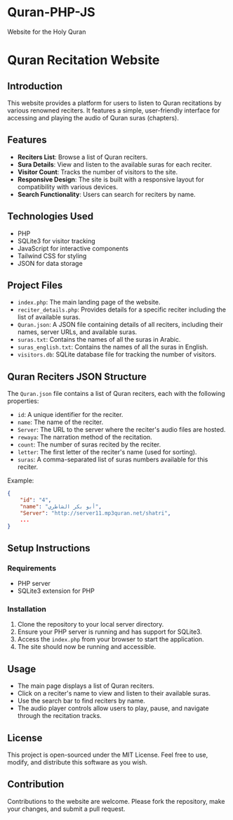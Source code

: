 # Quran-PHP-JS
Website for the Holy Quran

# Quran Recitation Website

## Introduction
This website provides a platform for users to listen to Quran recitations by various renowned reciters. It features a simple, user-friendly interface for accessing and playing the audio of Quran suras (chapters).

## Features
- **Reciters List**: Browse a list of Quran reciters.
- **Sura Details**: View and listen to the available suras for each reciter.
- **Visitor Count**: Tracks the number of visitors to the site.
- **Responsive Design**: The site is built with a responsive layout for compatibility with various devices.
- **Search Functionality**: Users can search for reciters by name.

## Technologies Used
- PHP
- SQLite3 for visitor tracking
- JavaScript for interactive components
- Tailwind CSS for styling
- JSON for data storage

## Project Files
- `index.php`: The main landing page of the website.
- `reciter_details.php`: Provides details for a specific reciter including the list of available suras.
- `Quran.json`: A JSON file containing details of all reciters, including their names, server URLs, and available suras.
- `suras.txt`: Contains the names of all the suras in Arabic.
- `suras_english.txt`: Contains the names of all the suras in English.
- `visitors.db`: SQLite database file for tracking the number of visitors.

## Quran Reciters JSON Structure
The `Quran.json` file contains a list of Quran reciters, each with the following properties:
- `id`: A unique identifier for the reciter.
- `name`: The name of the reciter.
- `Server`: The URL to the server where the reciter's audio files are hosted.
- `rewaya`: The narration method of the recitation.
- `count`: The number of suras recited by the reciter.
- `letter`: The first letter of the reciter's name (used for sorting).
- `suras`: A comma-separated list of suras numbers available for this reciter.

Example:
```json
{
    "id": "4",
    "name": "أبو بكر الشاطري",
    "Server": "http://server11.mp3quran.net/shatri",
    ...
}
```

## Setup Instructions

### Requirements
- PHP server
- SQLite3 extension for PHP

### Installation
1. Clone the repository to your local server directory.
2. Ensure your PHP server is running and has support for SQLite3.
3. Access the `index.php` from your browser to start the application.
4. The site should now be running and accessible.

## Usage
- The main page displays a list of Quran reciters.
- Click on a reciter's name to view and listen to their available suras.
- Use the search bar to find reciters by name.
- The audio player controls allow users to play, pause, and navigate through the recitation tracks.

## License
This project is open-sourced under the MIT License. Feel free to use, modify, and distribute this software as you wish.

## Contribution
Contributions to the website are welcome. Please fork the repository, make your changes, and submit a pull request.

